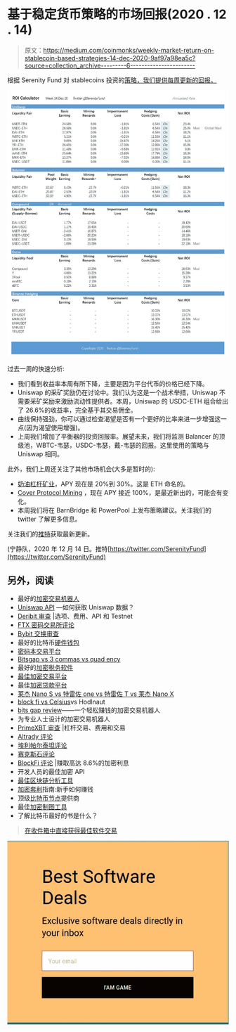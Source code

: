 # 基于稳定货币策略的市场回报(2020 . 12 . 14)

> 原文：<https://medium.com/coinmonks/weekly-market-return-on-stablecoin-based-strategies-14-dec-2020-9af97a98ea5c?source=collection_archive---------6----------------------->

根据 Serenity Fund 对 stablecoins 投资的[策略，我们提供每周更新的回报。](https://serenityfund.medium.com/serenity-funds-general-strategies-f91a7fecb696)

![](img/4b8e86d55c9643aa5a9027ccbdb7d0a4.png)

过去一周的快速分析:

*   我们看到收益率本周有所下降，主要是因为平台代币的价格已经下降。
*   Uniswap 的采矿奖励仍在讨论中。我们认为这是一个战术举措，Uniswap 不需要采矿奖励来激励流动性提供者。本周，Uniswap 的 USDC-ETH 组合给出了 26.6%的收益率，完全基于其交易佣金。
*   曲线保持强劲，你可以通过检查渴望是否有一个更好的比率来进一步增强这一点(因为渴望使用增强)。
*   上周我们增加了平衡器的投资回报率。展望未来，我们将监测 Balancer 的顶级池，WBTC-韦瑟，USDC-韦瑟，戴-韦瑟的回报。这里使用的策略与 Uniswap 相同。

此外，我们上周还关注了其他市场机会(大多是暂时的):

*   [奶油杠杆矿业](https://serenityfund.medium.com/strategy-paper-cream-leverage-mining-eth-as-principal-a9ec1ea6a7d)，APY 现在是 20%到 30%。这是 ETH 命名的。
*   [Cover Protocol Mining](https://serenityfund.medium.com/strategy-paper-mining-cover-with-an-understanding-of-the-risk-e1bd446c996) ，现在 APY 接近 100%，是最近新出的，可能会有变化。
*   本周我们将在 BarnBridge 和 PowerPool 上发布策略建议。关注我们的 twitter 了解更多信息。

关注我们的[推特](https://twitter.com/SerenityFund)获取最新更新。

(宁静队，2020 年 12 月 14 日。推特[https://twitter.com/SerenityFund](https://twitter.com/SerenityFund)

## 另外，阅读

*   最好的[加密交易机器人](/coinmonks/crypto-trading-bot-c2ffce8acb2a)
*   [Uniswap API](https://bitquery.io/blog/uniswap-pool-api) —如何获取 Uniswap 数据？
*   [Deribit 审查](/coinmonks/deribit-review-options-fees-apis-and-testnet-2ca16c4bbdb2) |选项、费用、API 和 Testnet
*   [FTX 密码交易所评论](/coinmonks/ftx-crypto-exchange-review-53664ac1198f)
*   [Bybit 交换审查](/coinmonks/bybit-exchange-review-dbd570019b71)
*   最好的比特币[硬件钱包](/coinmonks/the-best-cryptocurrency-hardware-wallets-of-2020-e28b1c124069?source=friends_link&sk=324dd9ff8556ab578d71e7ad7658ad7c)
*   [密码本交易平台](/coinmonks/top-10-crypto-copy-trading-platforms-for-beginners-d0c37c7d698c)
*   [Bitsgap vs 3 commas vs quad ency](https://blog.coincodecap.com/bitsgap-3commas-quadency)
*   最好的[加密税务软件](/coinmonks/best-crypto-tax-tool-for-my-money-72d4b430816b)
*   [最佳加密交易平台](/coinmonks/the-best-crypto-trading-platforms-in-2020-the-definitive-guide-updated-c72f8b874555)
*   最佳[加密贷款平台](/coinmonks/top-5-crypto-lending-platforms-in-2020-that-you-need-to-know-a1b675cec3fa)
*   [莱杰 Nano S vs 特雷佐 one vs 特雷佐 T vs 莱杰 Nano X](https://blog.coincodecap.com/ledger-nano-s-vs-trezor-one-ledger-nano-x-trezor-t)
*   [block fi vs Celsius](/coinmonks/blockfi-vs-celsius-vs-hodlnaut-8a1cc8c26630)vs Hodlnaut
*   [bits gap review](/coinmonks/bitsgap-review-a-crypto-trading-bot-that-makes-easy-money-a5d88a336df2)——一个轻松赚钱的加密交易机器人
*   为专业人士设计的加密交易机器人
*   [PrimeXBT 审查](/coinmonks/primexbt-review-88e0815be858) |杠杆交易、费用和交易
*   [Altrady 评论](https://blog.coincodecap.com/altrady-reivew)
*   [埃利帕尔泰坦评论](/coinmonks/ellipal-titan-review-85e9071dd029)
*   [赛克斯石评论](https://blog.coincodecap.com/secux-stone-hardware-wallet-review)
*   [BlockFi 评论](/coinmonks/blockfi-review-53096053c097) |赚取高达 8.6%的加密利息
*   开发人员的最佳加密 API
*   [最佳区块链分析工具](https://bitquery.io/blog/best-blockchain-analysis-tools-and-software)
*   [加密套利](/coinmonks/crypto-arbitrage-guide-how-to-make-money-as-a-beginner-62bfe5c868f6)指南:新手如何赚钱
*   顶级[比特币节点](https://blog.coincodecap.com/bitcoin-node-solutions)提供商
*   最佳[加密制图工具](/coinmonks/what-are-the-best-charting-platforms-for-cryptocurrency-trading-85aade584d80)
*   了解比特币最好的书是什么？

> [在收件箱中直接获得最佳软件交易](/coinmonks/newsletters/coinmonks)

[![](img/160ce73bd06d46c2250251e7d5969f9d.png)](https://medium.com/coinmonks/newsletters/coinmonks)